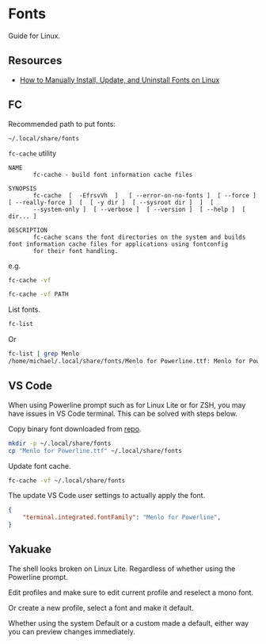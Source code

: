 # Fonts

Guide for Linux.


## Resources

- [How to Manually Install, Update, and Uninstall Fonts on Linux](https://medium.com/source-words/how-to-manually-install-update-and-uninstall-fonts-on-linux-a8d09a3853b0)


## FC

Recommended path to put fonts:

```
~/.local/share/fonts
```

`fc-cache` utility

```
NAME
       fc-cache - build font information cache files

SYNOPSIS
       fc-cache  [  -EfrsvVh  ]   [ --error-on-no-fonts ]  [ --force ]  [ --really-force ]  [  [ -y dir ]  [ --sysroot dir ]  ]  [
       --system-only ]  [ --verbose ]  [ --version ]  [ --help ]  [ dir... ]

DESCRIPTION
       fc-cache scans the font directories on the system and builds font information cache files for applications using fontconfig
       for their font handling.
```

e.g.

```sh
fc-cache -vf

fc-cache -vf PATH
```

List fonts.

```sh
fc-list
```

Or

```sh
fc-list | grep Menlo
/home/michael/.local/share/fonts/Menlo for Powerline.ttf: Menlo for Powerline:style=Regular
```


## VS Code

When using Powerline prompt such as for Linux Lite or for ZSH, you may have issues in VS Code terminal. This can be solved with steps below.

Copy binary font downloaded from [repo](https://github.com/abertsch/Menlo-for-Powerline).

```sh
mkdir -p ~/.local/share/fonts
cp "Menlo for Powerline.ttf" ~/.local/share/fonts
```

Update font cache.

```sh
fc-cache -vf ~/.local/share/fonts
```

The update VS Code user settings to actually apply the font.

```json
{
    "terminal.integrated.fontFamily": "Menlo for Powerline",
}
```


## Yakuake

The shell looks broken on Linux Lite. Regardless of whether using the Powerline prompt.

Edit profiles and make sure to edit current profile and reselect a mono font.

Or create a new profile, select a font and make it default.

Whether using the system Default or a custom made a default, either way you can preview changes immediately.
